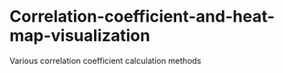 # Correlation-coefficient-and-heat-map-visualization
Various correlation coefficient calculation methods
